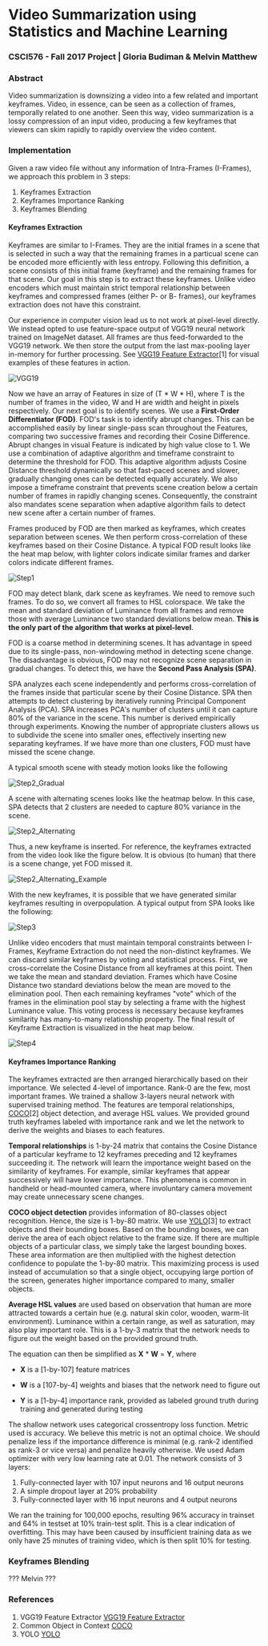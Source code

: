 # Video Summarization using Statistics and Machine Learning
### CSCI576 - Fall 2017 Project | Gloria Budiman & Melvin Matthew

### Abstract
Video summarization is downsizing a video into a few related and important keyframes. Video, in essence, can be seen as a collection of frames, temporally related to one another. Seen this way, video summarization is a lossy compression of an input video, producing a few keyframes that viewers can skim rapidly to rapidly overview the video content.

### Implementation
Given a raw video file without any information of Intra-Frames (I-Frames), we approach this problem in 3 steps:
1. Keyframes Extraction
2. Keyframes Importance Ranking
3. Keyframes Blending

#### Keyframes Extraction
Keyframes are similar to I-Frames. They are the initial frames in a scene that is selected in such a way that the remaining frames in a particual scene can be encoded more efficiently with less entropy. Following this definition, a scene consists of this initial frame (keyframe) and the remaining frames for that scene. Our goal in this step is to extract these keyframes. Unlike video encoders which must maintain strict temporal relationship between keyframes and compressed frames (either P- or B- frames), our keyframes extraction does not have this constraint.

Our experience in computer vision lead us to not work at pixel-level directly. We instead opted to use feature-space output of VGG19 neural network trained on ImageNet dataset. All frames are thus feed-forwarded to the VGG19 network. We then store the output from the last max-pooling layer in-memory for further processing. See [VGG19 Feature Extractor](https://github.com/coreylynch/vgg-19-feature-extractor)[1] for visual examples of these features in action.

![VGG19](https://www.cs.toronto.edu/~frossard/post/vgg16/vgg16.png)

Now we have an array of Features in size of (T * W * H), where T is the number of frames in the video, W and H are width and height in pixels respectively. Our next goal is to identify scenes. We use a **First-Order Differentiator (FOD)**. FOD's task is to identify abrupt changes. This can be accomplished easily by linear single-pass scan throughout the Features, comparing two successive frames and recording their Cosine Difference. Abrupt changes in visual Feature is indicated by high value close to 1. We use a combination of adaptive algorithm and timeframe constraint to determine the threshold for FOD. This adaptive algorithm adjusts Cosine Distance threshold dynamically so that fast-paced scenes and slower, gradually changing ones can be detected equally accurately. We also impose a timeframe constraint that prevents scene creation below a certain number of frames in rapidly changing scenes. Consequently, the constraint also mandates scene separation when adaptive algorithm fails to detect new scene after a certain number of frames.

Frames produced by FOD are then marked as keyframes, which creates separation between scenes. We then perform cross-correlation of these keyframes based on their Cosine Distance. A typical FOD result looks like the heat map below, with lighter colors indicate similar frames and darker colors indicate different frames.

![Step1](https://github.com/gbudiman/effigy/blob/master/public/docs_step1.png)

FOD may detect blank, dark scene as keyframes. We need to remove such frames. To do so, we convert all frames to HSL colorspace. We take the mean and standard deviation of Luminance from all frames and remove those with average Luminance two standard deviations below mean. **This is the only part of the algorithm that works at pixel-level**.

FOD is a coarse method in determining scenes. It has advantage in speed due to its single-pass, non-windowing method in detecting scene change. The disadvantage is obvious, FOD may not recognize scene separation in gradual changes. To detect this, we have the **Second Pass Analysis (SPA)**.

SPA analyzes each scene independently and performs cross-correlation of the frames inside that particular scene by their Cosine Distance. SPA then attempts to detect clustering by iteratively running Principal Component Analysis (PCA). SPA increases PCA's number of clusters until it can capture 80% of the variance in the scene. This number is derived empirically through experiments. Knowing the number of appropriate clusters allows us to subdivide the scene into smaller ones, effectively inserting new separating keyframes. If we have more than one clusters, FOD must have missed the scene change.

A typical smooth scene with steady motion looks like the following

![Step2_Gradual](https://github.com/gbudiman/effigy/blob/master/public/docs_step2_gradual.png)

A scene with alternating scenes looks like the heatmap below. In this case, SPA detects that 2 clusters are needed to capture 80% variance in the scene.

![Step2_Alternating](https://github.com/gbudiman/effigy/blob/master/public/docs_step2_alternating.png)

Thus, a new keyframe is inserted. For reference, the keyframes extracted from the video look like the figure below. It is obvious (to human) that there is a scene change, yet FOD missed it.

![Step2_Alternating_Example](https://github.com/gbudiman/effigy/blob/master/public/docs_step2_alternating_example.png)

With the new keyframes, it is possible that we have generated similar keyframes resulting in overpopulation. A typical output from SPA looks like the following:

![Step3](https://github.com/gbudiman/effigy/blob/master/public/docs_step3.png) 

Unlike video encoders that must maintain temporal constraints between I-Frames, Keyframe Extraction do not need the non-distinct keyframes. We can discard similar keyframes by voting and statistical process. First, we cross-correlate the Cosine Distance from all keyframes at this point. Then we take the mean and standard deviation. Frames which have Cosine Distance two standard deviations below the mean are moved to the elimination pool. Then each remaining keyframes "vote" which of the frames in the elimination pool stay by selecting a frame with the highest Luminance value. This voting process is necessary because keyframes similarity has many-to-many relationship property. The final result of Keyframe Extraction is visualized in the heat map below.

![Step4](https://github.com/gbudiman/effigy/blob/master/public/docs_step4.png)

#### Keyframes Importance Ranking

The keyframes extracted are then arranged hierarchically based on their importance. We selected 4-level of importance. Rank-0 are the few, most important frames. We trained a shallow 3-layers neural network with supervised training method. The features are temporal relationships, [COCO](http://cocodataset.org)[2] object detection, and average HSL values. We provided ground truth keyframes labeled with importance rank and we let the network to derive the weights and biases to each features.

**Temporal relationships** is 1-by-24 matrix that contains the Cosine Distance of a particular keyframe to 12 keyframes preceding and 12 keyframes succeeding it. The network will learn the importance weight based on the similarity of keyframes. For example, similar keyframes that appear successively will have lower importance. This phenomena is common in handheld or head-mounted camera, where involuntary camera movement may create unnecessary scene changes.

**COCO object detection** provides information of 80-classes object recognition. Hence, the size is 1-by-80 matrix. We use [YOLO](https://github.com/pjreddie/darknet)[3] to extract objects and their bounding boxes. Based on the bounding boxes, we can derive the area of each object relative to the frame size. If there are multiple objects of a particular class, we simply take the largest bounding boxes. These area information are then multiplied with the highest detection confidence to populate the 1-by-80 matrix. This maximizing process is used instead of accumulation so that a single object, occupying large portion of the screen, generates higher importance compared to many, smaller objects.

**Average HSL values** are used based on observation that human are more attracted towards a certain hue (e.g. natural skin color, wooden, warm-lit environment). Luminance within a certain range, as well as saturation, may also play important role. This is a 1-by-3 matrix that the network needs to figure out the weight based on the provided ground truth.

The equation can then be simplified as **X** * **W** = **Y**, where

- **X** is a [1-by-107] feature matrices

- **W** is a [107-by-4] weights and biases that the network need to figure out

- **Y** is a [1-by-4] importance rank, provided as labeled ground truth during training and generated during testing

The shallow network uses categorical crossentropy loss function. Metric used is accuracy. We believe this metric is not an optimal choice. We should penalize less if the importance difference is minimal (e.g. rank-2 identified as rank-3 or vice versa) and penalize heavily otherwise. We used Adam optimizer with very low learning rate at 0.01. The network consists of 3 layers:
1. Fully-connected layer with 107 input neurons and 16 output neurons
2. A simple dropout layer at 20% probability
3. Fully-connected layer with 16 input neurons and 4 output neurons

We ran the training for 100,000 epochs, resulting 96% accuracy in trainset and 64% in testset at 10% train-test split.  This is a clear indication of overfitting. This may have been caused by insufficient training data as we only have 25 minutes of training video, which is then split 10% for testing.

### Keyframes Blending

??? Melvin ???

### References
1. VGG19 Feature Extractor [VGG19 Feature Extractor](https://github.com/coreylynch/vgg-19-feature-extractor)
2. Common Object in Context [COCO](http://cocodataset.org)
3. YOLO [YOLO](https://github.com/pjreddie/darknet)
